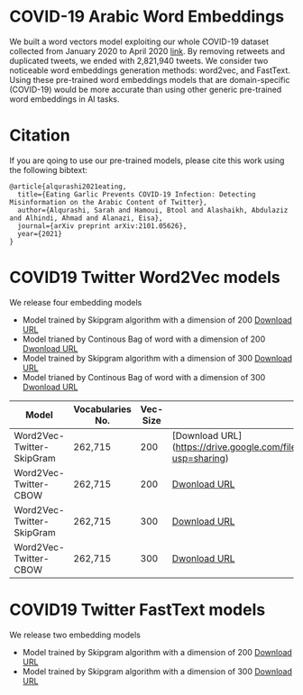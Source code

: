 # COVID-19 Arabic Word Embeddings
 
We built a word vectors model exploiting our whole COVID-19 dataset collected from January 2020 to April 2020 [link](https://github.com/SarahAlqurashi/COVID-19-Arabic-Tweets-Dataset). By removing retweets and duplicated tweets, we ended with 2,821,940 tweets. We consider two noticeable word embeddings generation methods: word2vec, and FastText.
Using these pre-trained word embeddings models that are domain-specific (COVID-19) would be more accurate than using other generic pre-trained word embeddings in AI tasks. 

# Citation 
If you are qoing to use our pre-trained models, please cite this work using the following bibtext: 
```cite
@article{alqurashi2021eating,
  title={Eating Garlic Prevents COVID-19 Infection: Detecting Misinformation on the Arabic Content of Twitter},
  author={Alqurashi, Sarah and Hamoui, Btool and Alashaikh, Abdulaziz and Alhindi, Ahmad and Alanazi, Eisa},
  journal={arXiv preprint arXiv:2101.05626},
  year={2021}
}
```
# COVID19 Twitter Word2Vec models  
We release four embedding models 
- Model trained by Skipgram algorithm with a dimension of 200 [Download URL](https://drive.google.com/file/d/1Ds5Bl0jCkHbmOKckuW3uFvnncav_0uO_/view?usp=sharing)
- Model trianed by Continous Bag of word with a dimension of 200 [Dwonload URL](https://drive.google.com/file/d/1ybI-WCNH-W17_v9X2oUAjIQNO8IOCapm/view?usp=sharing)
- Model trained by Skipgram algorithm with a dimension of 300 [Download URL](https://drive.google.com/file/d/1ycEpVys1qx_iCKJ5EiybLm5WQsJv0Hxu/view?usp=sharing)
- Model trianed by Continous Bag of word with a dimension of 300 [Dwonload URL](https://drive.google.com/file/d/1VYeLsFhecETzQQGMaIVMG2aXBIZA9yVf/view?usp=sharing)

| Model | Vocabularies No.| Vec-Size | Download |
| ------------- | ------------- |------------- |------------- |
| Word2Vec-Twitter-SkipGram | 262,715 | 200  | [Download URL] (https://drive.google.com/file/d/1Ds5Bl0jCkHbmOKckuW3uFvnncav_0uO_/view?usp=sharing)|
| Word2Vec-Twitter-CBOW | 262,715 | 200  | [Dwonload URL](https://drive.google.com/file/d/1ybI-WCNH-W17_v9X2oUAjIQNO8IOCapm/view?usp=sharing)|
| Word2Vec-Twitter-SkipGram | 262,715 | 300  | [Download URL](https://drive.google.com/file/d/1ycEpVys1qx_iCKJ5EiybLm5WQsJv0Hxu/view?usp=sharing)|
| Word2Vec-Twitter- CBOW | 262,715 | 300  | [Dwonload URL](https://drive.google.com/file/d/1VYeLsFhecETzQQGMaIVMG2aXBIZA9yVf/view?usp=sharing)|

# COVID19 Twitter FastText models  
We release two embedding models 
- Model trained by Skipgram algorithm with a dimension of 200 [Download URL](https://drive.google.com/file/d/1XpJotgk7Y6XX6wIuHTUNM0hC7qmeg8xC/view?usp=sharing)
- Model trained by Skipgram algorithm with a dimension of 300 [Download URL](https://drive.google.com/file/d/1XgFTZp-Abv5-Op9cNLO25eJSuQO2nHer/view?usp=sharing)
